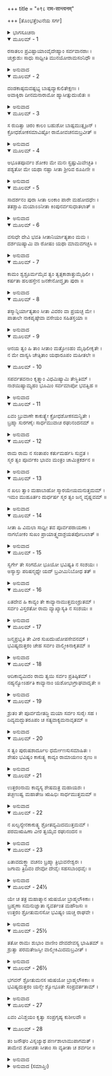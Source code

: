 +++
title = "०९८ राम-सान्त्वनम्"

+++
[ತೊಂಭತ್ತೆಂಟನೆಯ ಸರ್ಗ]



<details><summary>ಭಾಗಸೂಚನಾ</summary>

ಸೀತೆಗಾಗಿ ಶ್ರೀರಾಮನ ವಿಲಾಪ, ಬ್ರಹ್ಮದೇವರು ಶ್ರೀರಾಮನನ್ನು ಸಮಜಾಯಿಸಿ, ಉತ್ತರಕಾಂಡದ ಉಳಿದ ಭಾಗವನ್ನು ಕುಶ-ಲವರು ಹೇಳಲು ಅವರನ್ನು ಪ್ರೇರೇಪಿಸಿದುದು
</details>

<details open><summary>ಮೂಲಮ್ - 1</summary>

ರಸಾತಲಂ ಪ್ರವಿಷ್ಟಾಯಾಂವೈದೇಹ್ಯಾಂ ಸರ್ವವಾನರಾಃ ।  
ಚುಕ್ರುಶುಃ ಸಾಧು ಸಾಧ್ವೀತಿ ಮುನಯೋರಾಮಸಂನಿಧೌ ॥
</details>

<details><summary>ಅನುವಾದ</summary>

ವೈದೇಹೀ ಸೀತಾದೇವಿಯು ರಸಾತಳದಲ್ಲಿ ಪ್ರವೇಶಿಸಿದಾಗ ಶ್ರೀರಾಮನ ಬಳಿಯಲ್ಲಿ ಕುಳಿತಿರುವ ವಾನರರೆಲ್ಲರೂ ಹಾಗೂ ಋಷಿಮುನಿಗಳು - ಸಾಧ್ವೀ ಸೀತೇ! ನೀನು ಧನ್ಯ! ಧನ್ಯ! ಎಂದು ಹೇಳತೊಡಗಿದರು.॥1॥
</details>

<details open><summary>ಮೂಲಮ್ - 2</summary>

ದಂಡಕಾಷ್ಠಮವಷ್ಟಭ್ಯ   ಬಾಷ್ಪವ್ಯಾಕುಲಿತೇಕ್ಷಣಃ ।  
ಅವಾಕ್ಶಿರಾ ದೀನಮನಾರಾಮೋ ಹ್ಯಾಸೀತ್ಸುದುಃಖಿತಃ ॥
</details>

<details><summary>ಅನುವಾದ</summary>

ಆದರೆ ಸ್ವತಃ ಶ್ರೀರಾಮನು ಬಹಳ ದುಃಖಿತನಾದನು. ಅವನು ದೀನಮನಸ್ಕನಾಗಿ, ಅತ್ತಿಯ ದಂಡದ ಆಸರೆ ಪಡೆದು ನಿಂತುಕೊಂಡು ತಲೆತಗ್ಗಿಸಿ ಕಣ್ಣುಗಳಿಂದ ಕಂಬನಿ ಹರಿಸಿದನು.॥2॥
</details>

<details open><summary>ಮೂಲಮ್ - 3</summary>

ಸ ರುದಿತ್ವಾ ಚಿರಂ ಕಾಲಂ ಬಹುಶೋ ಬಾಷ್ಪಮುತ್ಸೃಜನ್ ।  
ಕ್ರೋಧಶೋಕಸಮಾವಿಷ್ಟೋ ರಾಮೋವಚನಮಬ್ರವೀತ್ ॥
</details>

<details><summary>ಅನುವಾದ</summary>

ಬಹಳ  ಹೊತ್ತು ತಡೆದು ಪದೇ-ಪದೇ ಕಣ್ಣೀರು ಸುರಿಸುತ್ತಾ ಕ್ರೋಧ ಮತ್ತು ಶೋಕದಿಂದ ಕೂಡಿ ಶ್ರೀರಾಮ ಚಂದ್ರನು ಈ ಪ್ರಕಾರ ನುಡಿದನು.॥3॥
</details>

<details open><summary>ಮೂಲಮ್ - 4</summary>

ಅಭೂತಪೂರ್ವಂ ಶೋಕಂ ಮೇ ಮನಃ ಸ್ಪ್ರಷ್ಟುಮಿವೇಚ್ಛತಿ ।  
ಪಶ್ಯತೋ ಮೇ ಯಥಾ ನಷ್ಟಾ ಸೀತಾ ಶ್ರೀರಿವ ರೂಪಿಣೀ ॥
</details>

<details><summary>ಅನುವಾದ</summary>

ಇಂದು ನನ್ನ ಮನಸ್ಸು ಅಭೂತಪೂರ್ವ ಶೋಕದಲ್ಲಿ ಮುಳುಗುತ್ತಿದೆ; ಏಕೆಂದರೆ ಈಗ ನನ್ನ ಕಣ್ಣಮುಂದೆಯೇ ಮೂರ್ತಿಮಂತ ಲಕ್ಷ್ಮಿಗೆ ಸಮಾನಳಾದ ಸೀತೆಯು ಅದೃಶ್ಯಳಾದಳು.॥4॥
</details>

<details open><summary>ಮೂಲಮ್ - 5</summary>

ಸಾದರ್ಶನಂ ಪುರಾ ಸೀತಾ ಲಂಕಾಂ ಪಾರೇ ಮಹೋದಧೇಃ ।  
ತತಶ್ಚಾಪಿ ಮಯಾಽಽನೀತಾ ಕಿಂಪುನರ್ವಸುಧಾತಲಾತ್ ॥
</details>

<details><summary>ಅನುವಾದ</summary>

ಮೊದಲೊಮ್ಮೆ ಸೀತೆಯು ಸಮುದ್ರದ ಆಚೆ ಲಂಕೆಗೆ ಹೋಗಿ ನನ್ನ ಕಣ್ಣುಗಳಿಂದ ಮರೆಯಾಗಿದ್ದಳು. ಆದರೆ ನಾನು ಅಲ್ಲಿಂದಲೂ ಮರಳಿ ತಂದಿರುವಾಗ ಪೃಥಿವಿಯ ಒಳಗಿಂದ ತರುವುದು ಏನು ದೊಡ್ಡ ಮಾತು.॥5॥
</details>

<details open><summary>ಮೂಲಮ್ - 6</summary>

ವಸುಧೇ ದೇವಿ ಭವತಿ ಸೀತಾನಿರ್ಯಾತ್ಯತಾಂ ಮಮ ।  
ದರ್ಶಯಿಷ್ಯಾಮಿ ವಾ ರೋಷಂ ಯಥಾ ಮಾಮವಗಚ್ಛಸಿ ॥
</details>

<details><summary>ಅನುವಾದ</summary>

(ಹೀಗೆ ಹೇಳಿ ಪೃಥಿವಿಯ ಬಳಿ ಹೇಳುತ್ತಾನೆ- ) ಪೂಜನೀಯ ಭಗವತಿ ವಸುಂಧರೇ! ನನಗೆ ಸೀತೆಯನ್ನು ಮರಳಿಸಿ ಕೊಡು; ಇಲ್ಲದಿದ್ದರೆ ನಾನು ನನ್ನ ಕ್ರೋಧವನ್ನು ತೋರುವೆನು. ನನ್ನ ಪ್ರಭಾವವನ್ನು ನೀನು ತಿಳಿದಿರುವೆ.॥6॥
</details>

<details open><summary>ಮೂಲಮ್ - 7</summary>

ಕಾಮಂ ಶ್ವಶ್ರೂರ್ಮಮೈವ ತ್ವಂ ತ್ವತ್ಸಕಾಶಾತ್ತುಮೈಥಿಲೀ ।  
ಕರ್ಷತಾ ಹಲಹಸ್ತೇನ ಜನಕೇನೋದ್ಧೃತಾ ಪುರಾ ॥
</details>

<details><summary>ಅನುವಾದ</summary>

ದೇವಿ! ವಾಸ್ತವವಾಗಿ ನೀನು ನನಗೆ ಅತ್ತೆಯಾಗಿರುವೆ. ರಾಜಾ ಜನಕನು ಕೈಯಲ್ಲಿ ನೇಗಿಲು ಹಿಡಿದು ನಿನ್ನನ್ನು ಊಳುತ್ತಿದ್ದನು, ಅದರಿಂದ ನಿನ್ನ ಒಳಗಿನಿಂದ ಸೀತೆಯ ಪ್ರಾದುರ್ಭಾವವಾಯಿತು.॥7॥
</details>

<details open><summary>ಮೂಲಮ್ - 8</summary>

ತಸ್ಮಾನ್ನಿರ್ಯಾತ್ಯತಾಂ ಸೀತಾ ವಿವರಂ ವಾ ಪ್ರಯಚ್ಛ ಮೇ ।  
ಪಾತಾಲೇ ನಾಕಪೃಷ್ಠೇವಾ ವಸೇಯಂ ಸಹಿತಸ್ತಯಾ ॥
</details>

<details><summary>ಅನುವಾದ</summary>

ಆದ್ದರಿಂದ ಒಂದೋ ಸೀತೆಯನ್ನು ಮರಳಿಸಿಕೊಡು, ಇಲ್ಲವೇ ನನ್ನನ್ನು ನಿನ್ನ ಮಡಿಲಿಗೆ ಸೇರಿಸಿಕೋ; ಏಕೆಂದರೆ ಪಾತಾಳವಿರಲೀ, ಸ್ವರ್ಗವಿರಲೀ, ನಾನು ಸೀತೆಯೊಂದಿಗೆ ಇರುವೆನು.॥8॥
</details>

<details open><summary>ಮೂಲಮ್ - 9</summary>

ಆನಯ ತ್ವಂ ಹಿ ತಾಂ ಸೀತಾಂ ಮತ್ತೋಽಹಂ ಮೈಥಿಲೀಕೃತೇ ।  
ನ ಮೇ ದಾಸ್ಯಸಿ ಚೇತ್ಸಿತಾಂ ಯಥಾರೂಪಂ ಮಹೀತಲೇ ॥
</details>

<details open><summary>ಮೂಲಮ್ - 10</summary>

ಸಪರ್ವತವನಾಂ ಕೃತ್ಸ್ನಾಂ ವಿಧಮಿಷ್ಯಾಮಿ ತೇಸ್ಥಿತಿಮ್ ।  
ನಾಶಯಿಷ್ಯಾಮ್ಯಹಂ ಭೂಮಿಂ ಸರ್ವಮಾಪೋ ಭವತ್ವಿಹ ॥
</details>

<details><summary>ಅನುವಾದ</summary>

ನೀನು ನನ್ನ ಸೀತೆಯನ್ನು ತಂದುಕೊಡು. ನಾನು ಮಿಥಿಲೇಶ ಕುಮಾರಿಗಾಗಿ ವಿವೇಕ ಶೂನ್ಯನಾಗಿದ್ದೇನೆ. ಈ ಪೃಥಿವಿಯಲ್ಲಿ ನೀನು ಅದೇ ರೂಪದಲ್ಲಿ ಸೀತೆಯನ್ನು ಮರಳಿಸಿಕೊಡದಿದ್ದರೆ, ನಾನು ಪರ್ವತ, ವನಸಹಿತ ನಿನ್ನ ಅಸ್ತಿತ್ವವನ್ನು ನಾಶಮಾಡಿ ಬಿಡುವೆನು. ಇಡೀ ಭೂಮಿಯನ್ನು ವಿನಾಶ ಮಾಡುವೆನು. ಮತ್ತೆ ಬೇಕಾದರೆ ಎಲ್ಲವೂ ಜಲಮಯವಾಗಲಿ.॥9-10॥
</details>

<details open><summary>ಮೂಲಮ್ - 11</summary>

ಏವಂ ಬ್ರುವಾಣೇ ಕಾಕುತ್ಸ್ಥೇ ಕ್ರೋಧಶೋಕಸಮನ್ವಿತೇ ।  
ಬ್ರಹ್ಮಾ ಸುರಗಣೈಃ ಸಾರ್ಧಮುವಾಚ ರಘುನಂದನಮ್ ॥
</details>

<details><summary>ಅನುವಾದ</summary>

ಶ್ರೀರಘುನಾಥನು ಕ್ರೋಧ, ಶೋಕದಿಂದ ಯುಕ್ತನಾಗಿ ಹೀಗೆ ಮಾತುಗಳನ್ನಾಡತೊಡಗಿದಾಗ ದೇವತೆಗಳ ಸಹಿತ ಬ್ರಹ್ಮದೇವರು ರಘುಕುಲನಂದನ ಶ್ರೀರಾಮನಲ್ಲಿ ಹೇಳಿದರು.॥11॥
</details>

<details open><summary>ಮೂಲಮ್ - 12</summary>

ರಾಮ ರಾಮ ನ ಸಂತಾಪಂ ಕರ್ತುಮರ್ಹಸಿ ಸುವ್ರತ ।  
ಸ್ಮರ ತ್ವಂ ಪೂರ್ವಕಂ ಭಾವಂ ಮಂತ್ರಂ ಚಾಮಿತ್ರಕರ್ಶನ ॥
</details>

<details><summary>ಅನುವಾದ</summary>

ಸುವ್ರತನಾದ ಶ್ರೀರಾಮಾ! ಮನಸ್ಸಿನಲ್ಲಿ ಸಂತಾಪಪಡಬೇಡ. ಶತ್ರುಸೂದನ ! ನಿನ್ನ ಹಿಂದಿನ ಸ್ವರೂಪವನ್ನು ನೆನೆದುಕೋ.॥12॥
</details>

<details open><summary>ಮೂಲಮ್ - 13</summary>

ನ ಖಲು ತ್ವಾಂ ಮಹಾಬಾಹೋ ಸ್ಮಾರಯೇಯಮನುತ್ತಮಮ್ ।  
ಇಮಂ ಮುಹೂರ್ತಂ ದುರ್ಧರ್ಷ ಸ್ಮರ ತ್ವಂ ಜನ್ಮ ವೈಷ್ಣವಮ್ ॥
</details>

<details><summary>ಅನುವಾದ</summary>

ಮಹಾಬಾಹೋ! ದುರ್ಧರ್ಷನೇ! ನಿನಗೆ ನಾನು ಏನನ್ನೂ ಜ್ಞಾಪಿಸಬೇಕಾದ ಆವಶ್ಯಕತೆಯಿಲ್ಲ. ಆದರೂ ವಿಜ್ಞಾಪಿಸುತ್ತೇನೆ - ನೀನು ವಿಷ್ಣುವಿನ ಅವತಾರನಾಗಿದ್ದು, ವೈಷ್ಣವ ಸ್ವರೂಪವನ್ನು ಜ್ಞಾಪಿಸಿಕೋ.॥13॥
</details>

<details open><summary>ಮೂಲಮ್ - 14</summary>

ಸೀತಾ ಹಿ ವಿಮಲಾ ಸಾಧ್ವೀ ತವ ಪೂರ್ವಪರಾಯಣಾ ।  
ನಾಗಲೋಕಂ ಸುಖಂ ಪ್ರಾಯಾತ್ತ್ವದಾಶ್ರಯತಪೋಬಲಾತ್ ॥
</details>

<details><summary>ಅನುವಾದ</summary>

ಸಾಧ್ವೀ ಸೀತೆಯು ಸರ್ವಥಾ ಶುದ್ಧಳಾಗಿದ್ದಾಳೆ. ಅವಳು ಮೊದಲಿನಿಂದಲೂ ನಿನ್ನಲ್ಲೇ ಪರಾಯಣಳಾಗಿದ್ದಳು. ನಿನ್ನ ಆಶ್ರಯ ಪಡೆಯುವುದೇ ಆಕೆಯ ತಪೋಬಲವಾಗಿದೆ. ಅದರಿಂದಾಗಿ ಆಕೆ ಸುಖಪೂರ್ವಕವಾಗಿ ನಾಗಲೋಕದ ಮೂಲಕ ನಿನ್ನ ಪರಮಧಾಮಕ್ಕೆ ಹೊರಟು ಹೋದಳು.॥14॥
</details>

<details open><summary>ಮೂಲಮ್ - 15</summary>

ಸ್ವರ್ಗೇ ತೇ ಸಂಗಮೋ ಭೂಯೋ ಭವಿಷ್ಯತಿ ನ ಸಂಶಯಃ ।  
ಅಸ್ಯಾಸ್ತು ಪರಿಷನ್ಮಧ್ಯೇ ಯದ್ ಬ್ರವೀಮಿನಿಬೋಧ ತತ್ ॥
</details>

<details><summary>ಅನುವಾದ</summary>

ಇನ್ನು ಪುನಃ ಸಾಕೇತಧಾಮದಲ್ಲಿ ನಿನಗೆ ಆಕೆಯು ದೊರೆಯುವಳು, ಇದರಲ್ಲಿ ಸಂಶಯವೇ ಇಲ್ಲ. ಈಗ ಈ ಸಭೆಯಲ್ಲಿ ನಾನು ಹೇಳುವುದರ ಕಡೆಗೆ ಗಮನಕೊಡು.॥15॥
</details>

<details open><summary>ಮೂಲಮ್ - 16</summary>

ಏತದೇವ ಹಿ ಕಾವ್ಯಂ ತೇ ಕಾವ್ಯಾನಾಮುತ್ತಮಂಶ್ರುತಮ್ ।  
ಸರ್ವಂ ವಿಸ್ತರತೋ ರಾಮ ವ್ಯಾಖ್ಯಾಸ್ಯತಿ ನ ಸಂಶಯಃ ॥
</details>

<details><summary>ಅನುವಾದ</summary>

ನೀನು ಕೇಳಿದ ನಿನ್ನ ಚರಿತ್ರೆಗೆ ಸಂಬಂಧಿಸಿದ ಈ ಕಾವ್ಯವು ಎಲ್ಲ ಕಾವ್ಯಗಳಲ್ಲಿ ಉತ್ತಮವಾಗಿದೆ. ಶ್ರೀರಾಮಾ! ಇದು ನಿನ್ನ ಜೀವನ-ವೃತ್ತಾಂತವನ್ನು ವಿಸ್ತಾರವಾಗಿ ತಿಳಿಸಿ  ಹೇಳುತ್ತದೆ, ಇದರಲ್ಲಿ ಸಂದೇಹವೇ ಇಲ್ಲ.॥16॥
</details>

<details open><summary>ಮೂಲಮ್ - 17</summary>

ಜನ್ಮಪ್ರಭೃತಿ ತೇ ವೀರ ಸುಖದುಃಖೋಪಸೇವನಮ್ ।  
ಭವಿಷ್ಯದುತ್ತರಂ ಚೇಹ ಸರ್ವಂ ವಾಲ್ಮೀಕಿನಾಕೃತಮ್ ॥
</details>

<details><summary>ಅನುವಾದ</summary>

ವೀರನೇ! ಆವಿರ್ಭವಿಸಿದಂದಿನಿಂದ ನೀನು ಸೇವಿಸಿದ ಸುಖ-ದುಃಖಗಳ ಹಾಗೂ ಸೀತೆಯ ಅಂತರ್ಧಾನವಾದ ಮೇಲೆ, ಭವಿಷ್ಯದಲ್ಲಿ ನಡೆಯುವ ಸಂಗತಿಗಳನ್ನು ಮಹರ್ಷಿ ವಾಲ್ಮೀಕಿಗಳು ಇದರಲ್ಲಿ ಪೂರ್ಣರೂಪದಿಂದ ವರ್ಣಿಸಿರುವರು.॥17॥
</details>

<details open><summary>ಮೂಲಮ್ - 18</summary>

ಆದಿಕಾವ್ಯಮಿದಂ ರಾಮ ತ್ವಯಿ ಸರ್ವಂ ಪ್ರತಿಷ್ಠಿತಮ್ ।  
ನಹ್ಯನ್ಯೋಽರ್ಹತಿ ಕಾವ್ಯಾನಾಂ ಯಶೋಭಾಗ್ರಾಘವಾದೃತೇ ॥
</details>

<details><summary>ಅನುವಾದ</summary>

ಶ್ರೀರಾಮಾ! ಇದು ಆದಿಕಾವ್ಯವಾಗಿದೆ. ಈ ಸಮಗ್ರ ಕಾವ್ಯದ ಆಧಾರಶಿಲೆಯು ನೀನೇ ಆಗಿರುವೆ. ನಿನ್ನ ಜೀವನ ವೃತ್ತಾಂತವನ್ನೇ ಆಧರಿಸಿ ಈ ಕಾವ್ಯದ ರಚನೆಯಾಗಿದೆ. ಕಾವ್ಯದ ನಾಯಕನಾಗುವ ಅಧಿಕಾರಿ ನೀನಲ್ಲದೆ ಬೇರೆ ಯಶಸ್ವೀ ಪುರುಷನು ಯಾರೂ ಇಲ್ಲ.॥18॥
</details>

<details open><summary>ಮೂಲಮ್ - 19</summary>

ಶ್ರುತಂ ತೇ ಪೂರ್ವಮೇತದ್ಧಿ ಮಯಾ ಸರ್ವಂ ಸುರೈಃ ಸಹ ।  
ದಿವ್ಯಮದ್ಭುತರೂಪಂ ಚ ಸತ್ಯವಾಕ್ಯಮನಾವೃತಮ್ ॥
</details>

<details><summary>ಅನುವಾದ</summary>

ದೇವತೆಗಳೊಂದಿಗೆ ನಾನು ಮೊದಲು ನಿನಗೆ ಸಂಬಂಧಿತ ಈ ಕಾವ್ಯವನ್ನು ಪೂರ್ಣವಾಗಿ ಶ್ರವಣಿಸಿದ್ದೇನೆ. ಇದು ದಿವ್ಯ, ಅದ್ಭುತವಾಗಿದೆ. ಇದರಲ್ಲಿ ಯಾವುದೇ ಸಂಗತಿ ಅಡಗಿಲ್ಲ. ಇದರಲ್ಲಿ ಹೇಳಿದ ಎಲ್ಲ ಸಂಗತಿಗಳು ಸತ್ಯವಾಗಿವೆ.॥19॥
</details>

<details open><summary>ಮೂಲಮ್ - 20</summary>

ಸ ತ್ವಂ ಪುರುಷಶಾರ್ದೂಲ ಧರ್ಮೇಣಸುಸಮಾಹಿತಃ ।  
ಶೇಷಂ ಭವಿಷ್ಯಂ ಕಾಕುತ್ಸ್ಥ ಕಾವ್ಯಂ ರಾಮಾಯಣಂ ಶೃಣು ॥
</details>

<details><summary>ಅನುವಾದ</summary>

ಪುರುಷಸಿಂಹ ರಘುನಂದನ! ನೀನು ಧರ್ಮಪೂರ್ವಕ ಏಕಾಗ್ರಚಿತ್ತನಾಗಿ ಭವಿಷ್ಯದ ಘಟನೆಗಳಿಂದ ಕೂಡಿದ ಉಳಿದ ರಾಮಾಯಣ ಕಾವ್ಯವನ್ನು ಕೇಳಿಕೊ.॥20॥
</details>

<details open><summary>ಮೂಲಮ್ - 21</summary>

ಉತ್ತರಂನಾಮ ಕಾವ್ಯಸ್ಯ ಶೇಷಮತ್ರ ಮಹಾಯಶಃ ।  
ತಚ್ಛಣುಷ್ವ ಮಹಾತೇಜ ಋಷಿಭಿಃ ಸಾರ್ಧಮುತ್ತಮಮ್ ॥
</details>

<details><summary>ಅನುವಾದ</summary>

ಮಹಾ ಯಶಸ್ವೀ ಹಾಗೂ ಮಹಾತೇಜಸ್ವೀ ಶ್ರೀರಾಮಾ! ಈ ಕಾವ್ಯದ ಅಂತಿಮ ಭಾಗದ ಹೆಸರು ಉತ್ತರಕಾಂಡವಾಗಿದೆ. ಆ ಉತ್ತಮ ಭಾಗವನ್ನು ನೀನು ಋಷಿಗಳೊಡನೆ ಶ್ರವಣಿಸು.॥21॥
</details>

<details open><summary>ಮೂಲಮ್ - 22</summary>

ನ ಖಲ್ವನ್ಯೇನಕಾಕುತ್ಸ್ಥ ಶ್ರೋತವ್ಯಮಿದಮುತ್ತಮಮ್ ।  
ಪರಮಋಷಿಣಾ ವೀರ ತ್ವಯೈವ ರಘುನಂದನ ॥
</details>

<details><summary>ಅನುವಾದ</summary>

ಕಾಕುತ್ಸ್ಥವೀರ ರಘುನಂದನ! ನೀನು ಸರ್ವೋತ್ತಮ ರಾಜರ್ಷಿಯಾಗಿರುವೆ. ಆದ್ದರಿಂದ ಮೊದಲು ನೀನೇ ಈ ಉತ್ತಮ ಕಾವ್ಯವನ್ನು ಕೇಳಬೇಕು. ಬೇರೆಯವರು ಅಲ್ಲ.॥22॥
</details>

<details open><summary>ಮೂಲಮ್ - 23</summary>

ಏತಾವದುಕ್ತ್ವಾ ವಚನಂ ಬ್ರಹ್ಮಾ ತ್ರಿಭುವನೇಶ್ವರಃ ।  
ಜಗಾಮ ತ್ರಿದಿವಂ ದೇವೋ ದೇವೈಃ ಸಹಸಬಾಂಧವೈಃ ॥
</details>

<details><summary>ಅನುವಾದ</summary>

ಇಷ್ಟು ಹೇಳಿ ತ್ರಿಲೋಕಸ್ವಾಮಿ ಬ್ರಹ್ಮದೇವರು ದೇವತೆಗಳೊಂದಿಗೆ, ಬಂಧು ಬಾಂಧವರೊಂದಿಗೆ ತಮ್ಮ ಲೋಕಕ್ಕೆ ತೆರಳಿದರು.॥23॥
</details>

<details open><summary>ಮೂಲಮ್ - 24½</summary>

ಯೇ ಚ ತತ್ರ ಮಹಾತ್ಮಾನ ಋಷಯೋ ಬ್ರಾಹ್ಮಲೌಕಿಕಾಃ ।  
ಬ್ರಹ್ಮಣಾ ಸಮನುಜ್ಞಾತಾ ನ್ಯವರ್ತಂತ ಮಹೌಜಸಃ ॥  
ಉತ್ತರಂ ಶ್ರೋತುಮನಸೋ ಭವಿಷ್ಯಂ ಯಚ್ಚ ರಾಘವೇ ।
</details>

<details><summary>ಅನುವಾದ</summary>

ಬ್ರಹ್ಮಲೋಕದಲ್ಲಿ ವಾಸಿಸುವ ಮಹಾತೇಜಸ್ವೀ ಮಹಾತ್ಮಾ ಋಷಿಗಳು, ಬ್ರಹ್ಮದೇವರ ಆದೇಶದಂತೆ ಮುಂದಿನ ವೃತ್ತಾಂತದಿಂದ ಕೂಡಿದ ಉತ್ತರ ಕಾಂಡವನ್ನು ಕೇಳುವ ಇಚ್ಛೆಯಿಂದ ತಮ್ಮ ಲೋಕಕ್ಕೆ ಮರಳಿ ಹೋಗದೇ ಅಲ್ಲೇ ಉಳಿದರು.॥24½॥
</details>

<details open><summary>ಮೂಲಮ್ - 25½</summary>

ತತೋ ರಾಮಃ ಶುಭಾಂ ವಾಣೀಂ ದೇವದೇವಸ್ಯ ಭಾಷಿತಮ್ ॥  
ಶ್ರುತ್ವಾ ಪರಮತೇಜಸ್ವೀ ವಾಲ್ಮೀಕಿಮಿದಮಬ್ರವೀತ್ ।
</details>

<details><summary>ಅನುವಾದ</summary>

ಬಳಿಕ ಬ್ರಹ್ಮದೇವರು ಹೇಳಿದ ಶುಭವಾಣಿಯನ್ನು ನೆನೆದು ಪರಮ ತೇಜಸ್ವೀ ಶ್ರೀರಾಮನು ಮಹರ್ಷಿ ವಾಲ್ಮೀಕಿಗಳಲ್ಲಿ ಇಂತೆಂದನು-॥25½॥
</details>

<details open><summary>ಮೂಲಮ್ - 26½</summary>

ಭಗವನ್ ಶ್ರೋತುಮನಸ ಋಷಯೋ ಬ್ರಾಹ್ಮಲೌಕಿಕಾಃ ॥  
ಭವಿಷ್ಯದುತ್ತರಂ ಯನ್ಮೇ ಶ್ವೋಭೂತೇ ಸಂಪ್ರವರ್ತತಾಮ್ ।
</details>

<details><summary>ಅನುವಾದ</summary>

ಪೂಜ್ಯರೇ! ಈ ಬ್ರಹ್ಮಲೋಕ ನಿವಾಸಿ ಮಹರ್ಷಿಗಳು ನನ್ನ ಭಾವೀ ಚರಿತ್ರದಿಂದ ಕೂಡಿದ ಉತ್ತರಕಾಂಡದ ಉಳಿದ ಭಾಗವನ್ನು ಕೇಳಲು ಬಯಸುತ್ತಿದ್ದಾರೆ. ಆದ್ದರಿಂದ ನಾಳೆ ಬೆಳಿಗ್ಗೆಯೇ ಆದರ ಗಾಯನ ಪ್ರಾರಂಭವಾಗಬೇಕು.॥26½॥
</details>

<details open><summary>ಮೂಲಮ್ - 27</summary>

ಏವಂ ವಿನಿಶ್ಚಯಂ ಕೃತ್ವಾ ಸಂಪ್ರಗೃಹ್ಯ ಕುಶೀಲವೌ ॥
</details>

<details open><summary>ಮೂಲಮ್ - 28</summary>

ತಂ ಜನೌಘಂ ವಿಸೃಜ್ಯಾಥ ಪರ್ಣಶಾಲಾಮುಪಾಗಮತ್ ।  
ತಾಮೇವ ಶೋಚತಃ ಸೀತಾಂ ಸಾ ವ್ಯತೀತಾ ಚ ಶರ್ವರೀ ॥
</details>

<details><summary>ಅನುವಾದ</summary>

ಹೀಗೆ ನಿಶ್ಚಯಿಸಿ ಶ್ರೀರಘುನಾಥನು ಜನಸಮುದಾಯವನ್ನು ಬೀಳ್ಕೊಟ್ಟು, ಲವ-ಕುಶರನ್ನು ಜೊತೆಗೆ ಕರೆದುಕೊಂಡು ತನ್ನ ಪರ್ಣಶಾಲೆಗೆ ಬಂದನು. ಅಲ್ಲಿ ಸೀತೆಯನ್ನೇ ಚಿಂತಿಸುತ್ತಾ ಅವನು ಇರುಳನ್ನು ಕಳೆದನು.॥27-28॥
</details>

<details><summary>ಅನುವಾದ (ಸಮಾಪ್ತಿಃ)</summary>

ಶ್ರೀವಾಲ್ಮೀಕಿ ವಿರಚಿತ ಆರ್ಷರಾಮಾಯಣ ಆದಿಕಾವ್ಯದ ಉತ್ತರ ಕಾಂಡದಲ್ಲಿ ತೊಂಭತ್ತೆಂಟನೆಯ ಸರ್ಗ ಪೂರ್ಣವಾಯಿತು. ॥98॥
</details>
